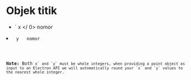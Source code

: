 # Objek titik

* ` x </ 0>  nomor</li>
<li><code> y </ 0>  nomor</li>
</ul>

<p spaces-before="0"><strong x-id="1">Note:</strong> Both <code>x` and `y` must be whole integers, when providing a point object as input to an Electron API we will automatically round your `x` and `y` values to the nearest whole integer.</p>
